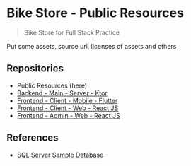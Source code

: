 # Bike Store - Public Resources

> Bike Store for Full Stack Practice

Put some assets, source url, licenses of assets and others

## Repositories

- Public Resources (here)
- [Backend - Main - Server - Ktor](https://github.com/wjprogramer/bike_store_server)
- [Frontend - Client - Mobile - Flutter](https://github.com/wjprogramer/bike_store_mobile_flutter)
- [Frontend - Client - Web - React JS](https://github.com/wjprogramer/bike_store_web_react)
- [Frontend - Admin - Web - React JS](https://github.com/wjprogramer/bike_store_admin_web_react)

## References

- [SQL Server Sample Database](https://www.sqlservertutorial.net/sql-server-sample-database/)